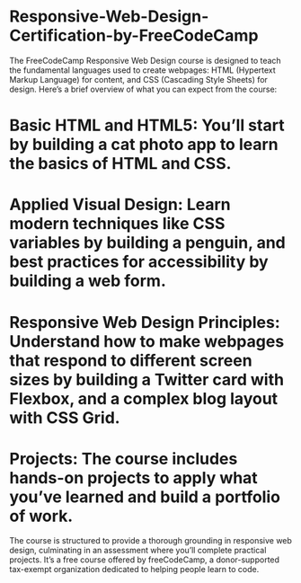 # Responsive-Web-Design-Certification-by-FreeCodeCamp

The FreeCodeCamp Responsive Web Design course is designed to teach the fundamental languages used to create webpages: HTML (Hypertext Markup Language) for content, and CSS (Cascading Style Sheets) for design. Here’s a brief overview of what you can expect from the course:

# Basic HTML and HTML5: You’ll start by building a cat photo app to learn the basics of HTML and CSS.

# Applied Visual Design: Learn modern techniques like CSS variables by building a penguin, and best practices for accessibility by building a web form.

# Responsive Web Design Principles: Understand how to make webpages that respond to different screen sizes by building a Twitter card with Flexbox, and a complex blog layout with CSS Grid.

# Projects: The course includes hands-on projects to apply what you’ve learned and build a portfolio of work.

The course is structured to provide a thorough grounding in responsive web design, culminating in an assessment where you’ll complete practical projects. 
It’s a free course offered by freeCodeCamp, a donor-supported tax-exempt organization dedicated to helping people learn to code.
